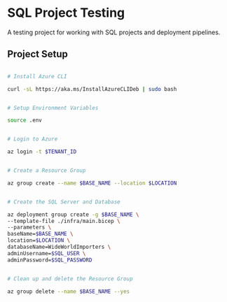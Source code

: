 # SQL Project Testing

A testing project for working with SQL projects and deployment pipelines.

## Project Setup

```bash

# Install Azure CLI

curl -sL https://aka.ms/InstallAzureCLIDeb | sudo bash


# Setup Environment Variables

source .env


# Login to Azure

az login -t $TENANT_ID


# Create a Resource Group

az group create --name $BASE_NAME --location $LOCATION


# Create the SQL Server and Database

az deployment group create -g $BASE_NAME \
--template-file ./infra/main.bicep \
--parameters \
baseName=$BASE_NAME \
location=$LOCATION \
databaseName=WideWorldImporters \
adminUsername=$SQL_USER \
adminPassword=$SQL_PASSWORD


# Clean up and delete the Resource Group

az group delete --name $BASE_NAME --yes

```